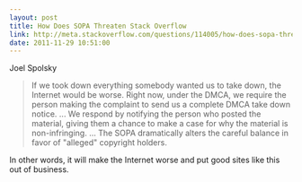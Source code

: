 ```yaml
---
layout: post
title: How Does SOPA Threaten Stack Overflow
link: http://meta.stackoverflow.com/questions/114005/how-does-sopa-threaten-stack-overflow/114007#114007
date: 2011-11-29 10:51:00
---
```


Joel Spolsky
> If we took down everything somebody wanted us to take down, the
> Internet would be worse. Right now, under the DMCA, we require the
> person making the complaint to send us a complete DMCA take down
> notice. ... We respond by notifying the person who posted the
> material, giving them a chance to make a case for why the material is
> non-infringing. ... The SOPA dramatically alters the careful balance
> in favor of "alleged" copyright holders.

In other words, it will make the Internet worse and put good sites like
this out of business.
